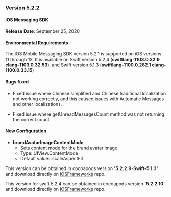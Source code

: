 ### Version 5.2.2
#### iOS Messaging SDK
**Release Date**: September 25, 2020

#### Environmental Requirements
The iOS Mobile Messaging SDK version 5.2.1 is supported on iOS versions 11 through 13. It is available on Swift version 5.2.4 (**swiftlang-1103.0.32.9 clang-1103.0.32.53**), and Swift version 5.1.3 (**swiftlang-1100.0.282.1 clang-1100.0.33.15**)

#### Bugs fixed

* Fixed issue where Chinese simplified and Chinese traditional localization not working correctly, and this caused issues with Automatic Messages and other localizations.

* Fixed issue where getUnreadMessagesCount method was not returning the correct count.

#### New Configuration
* **brandAvatarImageContentMode**
    - Sets content mode for the brand avatar image
    - Type: UIView.ContentMode
    - Default value: .scaleAspectFit

This version can be obtained in cocoapods version **'5.2.2.9-Swift-5.1.3'**  and download directly on [iOSFrameworks](https://github.com/LivePersonInc/iOSFrameworks/tree/5.2.2.9-Swift-5.1.3) repo.

This version for swift 5.2.4 can be obtained in cocoapods version **'5.2.2.10'**  and download directly on [iOSFrameworks]() repo.
